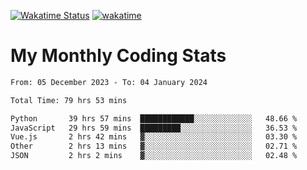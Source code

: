 [![Wakatime Status](https://github.com/noopurphalak/noopurphalak/workflows/wakatime-status-update/badge.svg)](https://github.com/noopurphalak/noopurphalak/actions/workflows/main.yml)
[![wakatime](https://wakatime.com/badge/user/80ace140-ef40-4fdd-b8ed-f3be3d2e1aea.svg)](https://wakatime.com/@80ace140-ef40-4fdd-b8ed-f3be3d2e1aea)

# My Monthly Coding Stats

<!--START_SECTION:waka-->

```txt
From: 05 December 2023 - To: 04 January 2024

Total Time: 79 hrs 53 mins

Python       39 hrs 57 mins  ████████████░░░░░░░░░░░░░   48.66 %
JavaScript   29 hrs 59 mins  █████████░░░░░░░░░░░░░░░░   36.53 %
Vue.js       2 hrs 42 mins   ▓░░░░░░░░░░░░░░░░░░░░░░░░   03.30 %
Other        2 hrs 13 mins   ▓░░░░░░░░░░░░░░░░░░░░░░░░   02.71 %
JSON         2 hrs 2 mins    ▓░░░░░░░░░░░░░░░░░░░░░░░░   02.48 %
```

<!--END_SECTION:waka-->
